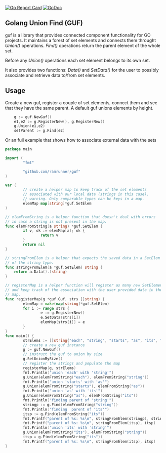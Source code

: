 [![Go Report Card](https://goreportcard.com/badge/github.com/ramrunner/guf)](https://goreportcard.com/report/github.com/ramrunner/guf)
[![GoDoc](https://godoc.org/github.com/ramrunner/guf?status.svg)](https://godoc.org/github.com/ramrunner/guf)

## Golang Union Find (GUF)

guf is a library that provides connected component functionality for GO projects.
It maintains a forest of set elements and connects them throught *Union()* operations.
*Find()* operations return the parent element of the whole set.

Before any *Union()* operations each set element belongs to its own set.

It also provides two functions: *Data()* and *SetData()* for the user to possibly
associate and retrieve data to/from set elements.

## Usage

Create a new guf, register a couple of set elements, connect them and see that they
have the same parent. A default guf unions elements by height.

```go
	g := guf.NewGuf()
	e1,e2 := g.RegisterNew(), g.RegisterNew()
	g.Union(e1,e2)
	setParent := g.Find(e2)
```

Or an full example that shows how to associate external data with the sets

```go
package main

import (
        "fmt"

        "github.com/ramrunner/guf"
)

var (
        // create a helper map to keep track of the set elements
        // associated with our local data (strings in this case).
        // warning. Only comparable types can be keys in a map.
        elemMap map[string]*guf.SetElem
)

// elemFromString is a helper function that doesn't deal with errors
// in case a string is not present in the map.
func elemFromString(a string) *guf.SetElem {
        if v, ok := elemMap[a]; ok {
                return v
        }
        return nil
}

// stringFromElem is a helper that expects the saved data in a SetElem to be
// of the string type.
func stringFromElem(a *guf.SetElem) string {
	return a.Data().(string)
}

// registerMap is a helper function will register as many new SetElements with the guf
// and keep track of the association with the user provided data in the
// map.
func registerMap(g *guf.Guf, strs []string) {
        elemMap = make(map[string]*guf.SetElem)
        for i := range strs {
                e := g.RegisterNew()
                e.SetData(strs[i])
                elemMap[strs[i]] = e
        }
}
func main() {
        strElems := []string{"each", "string", "starts", "as", "its", "own", "set"}
        // create a new guf instance
        g := guf.NewGuf()
        // instruct the guf to union by size
        g.SetUnionBySize()
        // register the strings and populate the map
        registerMap(g, strElems)
        fmt.Println("union 'each' with 'string'")
        g.Union(elemFromString("each"), elemFromString("string"))
        fmt.Println("union 'starts' with 'as'")
        g.Union(elemFromString("starts"), elemFromString("as"))
        fmt.Println("union 'as' with 'its'")
        g.Union(elemFromString("as"), elemFromString("its"))
        fmt.Println("finding parent of 'string'")
        stringp := g.Find(elemFromString("string"))
        fmt.Println("finding  parent of 'its'")
        itsp := g.Find(elemFromString("its"))
        fmt.Printf("parent of %s: %s\n", stringFromElem(stringp), stringp)
        fmt.Printf("parent of %s: %s\n", stringFromElem(itsp), itsp)
        fmt.Println("union 'its' with 'string'")
        g.Union(elemFromString("its"), elemFromString("string"))
        itsp = g.Find(elemFromString("its"))
        fmt.Printf("parent of %s: %s\n", stringFromElem(itsp), itsp)
}
```
